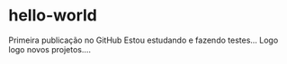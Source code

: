 # hello-world
Primeira publicação no GitHub
Estou estudando e fazendo testes... Logo logo novos projetos....
